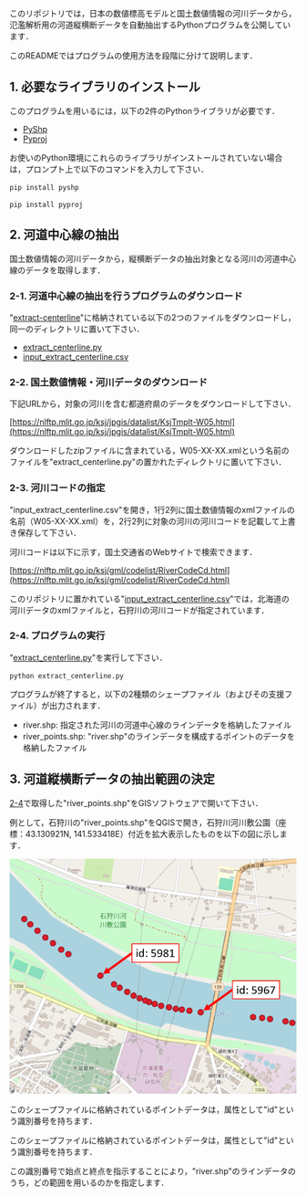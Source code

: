 このリポジトリでは，日本の数値標高モデルと国土数値情報の河川データから，氾濫解析用の河道縦横断データを自動抽出するPythonプログラムを公開しています．

このREADMEではプログラムの使用方法を段階に分けて説明します．

## 1. 必要なライブラリのインストール

このプログラムを用いるには，以下の2件のPythonライブラリが必要です．

- [PyShp](https://pypi.org/project/pyshp/)
- [Pyproj](https://github.com/pyproj4/pyproj)

お使いのPython環境にこれらのライブラリがインストールされていない場合は，プロンプト上で以下のコマンドを入力して下さい．
```
pip install pyshp
```
```
pip install pyproj
```

## 2. 河道中心線の抽出

国土数値情報の河川データから，縦横断データの抽出対象となる河川の河道中心線のデータを取得します．

### 2-1. 河道中心線の抽出を行うプログラムのダウンロード

"[extract-centerline](./extract-centerline)"に格納されている以下の2つのファイルをダウンロードし，同一のディレクトリに置いて下さい．

- [extract_centerline.py](./extract-centerline/extract_centerline.py)
- [input_extract_centerline.csv](./extract-centerline/input_extract_centerline.csv)

### 2-2. 国土数値情報・河川データのダウンロード

下記URLから，対象の河川を含む都道府県のデータをダウンロードして下さい．

[https://nlftp.mlit.go.jp/ksj/jpgis/datalist/KsjTmplt-W05.html](https://nlftp.mlit.go.jp/ksj/jpgis/datalist/KsjTmplt-W05.html)

ダウンロードしたzipファイルに含まれている，W05-XX-XX.xmlという名前のファイルを"extract_centerline.py"の置かれたディレクトリに置いて下さい．

### 2-3. 河川コードの指定

"input_extract_centerline.csv"を開き，1行2列に国土数値情報のxmlファイルの名前（W05-XX-XX.xml）を，2行2列に対象の河川の河川コードを記載して上書き保存して下さい．

河川コードは以下に示す，国土交通省のWebサイトで検索できます．

[https://nlftp.mlit.go.jp/ksj/gml/codelist/RiverCodeCd.html](https://nlftp.mlit.go.jp/ksj/gml/codelist/RiverCodeCd.html)

このリポジトリに置かれている"[input_extract_centerline.csv](./extract-centerline/input_extract_centerline.csv)"では，北海道の河川データのxmlファイルと，石狩川の河川コードが指定されています．

### 2-4. プログラムの実行<a name="2-4"></a>

"[extract_centerline.py](./extract-centerline/extract_centerline.py)"を実行して下さい．

```
python extract_centerline.py
```

プログラムが終了すると，以下の2種類のシェープファイル（およびその支援ファイル）が出力されます．

- river.shp: 指定された河川の河道中心線のラインデータを格納したファイル
- river_points.shp: "river.shp"のラインデータを構成するポイントのデータを格納したファイル

## 3. 河道縦横断データの抽出範囲の決定

[2-4](#2-4)で取得した"river_points.shp"をGISソフトウェアで開いて下さい．

例として，石狩川の"river_points.shp"をQGISで開き，石狩川河川敷公園（座標：43.130921N, 141.533418E）付近を拡大表示したものを以下の図に示します．

![Screenshot of river points data of Ishikari-Gawa River](./assets/images/river_points.png)


このシェープファイルに格納されているポイントデータは，属性として"id"という識別番号を持ちます．

このシェープファイルに格納されているポイントデータは，属性として"id"という識別番号を持ちます．


この識別番号で始点と終点を指示することにより，"river.shp"のラインデータのうち，どの範囲を用いるのかを指定します．

